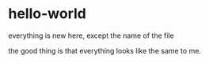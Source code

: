 # hello-world
everything is new here, except the name of the file

the good thing is that everything looks like the same to me.
